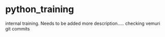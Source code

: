 # python_training
internal training. Needs to be added more description.....
checking vemuri git commits
